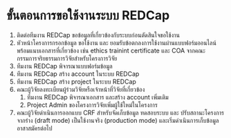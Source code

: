 # ขั้นตอนการขอใช้งานระบบ REDCap

1. ติดต่อทีมงาน REDCap ขอข้อมูลที่เกี่ยวข้องกับระบบก่อนตัดสินใจขอใช้งาน
2. หัวหน้าโครงการกรอกข้อมูล ขอใช้งาน และ ยอมรับข้อตกลงการใช้งานผ่านแบบฟอร์มออนไลน์ พร้อมแนบเอกสารที่เกี่ยวข้อง เช่น ethics trainint certificate และ COA จากคณะกรรมการจริยธรรมการวิจัยสำหรับโครงการวิจัย
3. ทีมงาน REDCap พิจารณาแบบฟอร์มข้อมูล
4. ทีมงาน REDCap สร้าง account ในระบบ REDCap
5. ทีมงาน REDCap สร้าง project ในระบบ REDCap
6. คณะผู้วิจัยลงทะเบียนผู้ร่วมวิจัยหรือเจ้าหน้าที่วิจัยที่เกี่ยวข้อง
    1. ทีมงาน REDCap พิจารณาเอกสาร และสร้าง account เพิ่มเติม 
    2. Project Admin ของโครงการวิจัยเพิ่มผู้ใช้ใหม่ในโครงการ
7. คณะผู้วิจัยดำเนินการออกแบบ CRF สำหรับจัดเก็บข้อมูล ทดสอบระบบ และ ปรับสถานะโครงการจากร่าง (draft mode) เป็นใช้งานจริง (production mode) และเริ่มดำเนินการเก็บข้อมูลอาสาสมัครต่อไป
